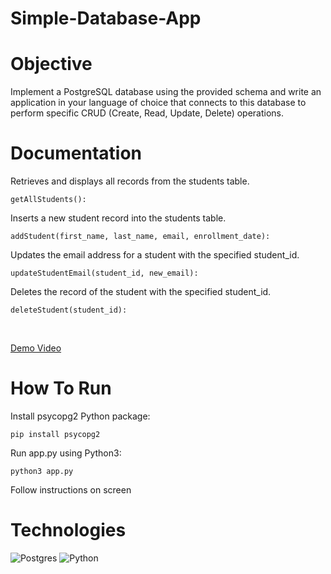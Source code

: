 # Simple-Database-App

# Objective
Implement a PostgreSQL database using the provided schema and write an application in your language of choice that connects to this database to perform specific CRUD (Create, Read, Update, Delete) operations.

# Documentation
Retrieves and displays all records from the students table.
```
getAllStudents():
```
Inserts a new student record into the students table.
```
addStudent(first_name, last_name, email, enrollment_date): 
```
Updates the email address for a student with the specified student_id.
```
updateStudentEmail(student_id, new_email): 
```
Deletes the record of the student with the specified student_id.
```
deleteStudent(student_id): 
```

<br>

[Demo Video](https://drive.google.com/file/d/1fcaQ9Xo-oOSf4U2G4SXcuXqOufNY87uO/view?usp=sharing)


# How To Run
Install psycopg2 Python package:
```
pip install psycopg2
```
Run app.py using Python3:
```
python3 app.py
```
Follow instructions on screen


# Technologies

![Postgres](https://img.shields.io/badge/postgres-%23316192.svg?style=for-the-badge&logo=postgresql&logoColor=white)
![Python](https://img.shields.io/badge/python-3670A0?style=for-the-badge&logo=python&logoColor=ffdd54)

